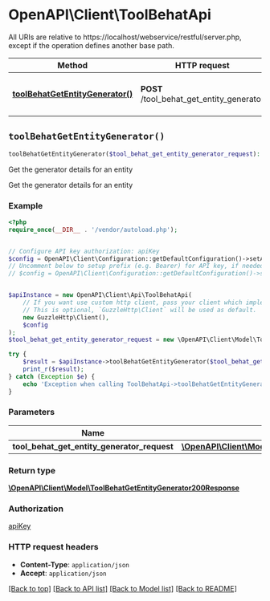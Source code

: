 # OpenAPI\Client\ToolBehatApi

All URIs are relative to https://localhost/webservice/restful/server.php, except if the operation defines another base path.

| Method | HTTP request | Description |
| ------------- | ------------- | ------------- |
| [**toolBehatGetEntityGenerator()**](ToolBehatApi.md#toolBehatGetEntityGenerator) | **POST** /tool_behat_get_entity_generator | Get the generator details for an entity |


## `toolBehatGetEntityGenerator()`

```php
toolBehatGetEntityGenerator($tool_behat_get_entity_generator_request): \OpenAPI\Client\Model\ToolBehatGetEntityGenerator200Response
```

Get the generator details for an entity

Get the generator details for an entity

### Example

```php
<?php
require_once(__DIR__ . '/vendor/autoload.php');


// Configure API key authorization: apiKey
$config = OpenAPI\Client\Configuration::getDefaultConfiguration()->setApiKey('Authorization', 'YOUR_API_KEY');
// Uncomment below to setup prefix (e.g. Bearer) for API key, if needed
// $config = OpenAPI\Client\Configuration::getDefaultConfiguration()->setApiKeyPrefix('Authorization', 'Bearer');


$apiInstance = new OpenAPI\Client\Api\ToolBehatApi(
    // If you want use custom http client, pass your client which implements `GuzzleHttp\ClientInterface`.
    // This is optional, `GuzzleHttp\Client` will be used as default.
    new GuzzleHttp\Client(),
    $config
);
$tool_behat_get_entity_generator_request = new \OpenAPI\Client\Model\ToolBehatGetEntityGeneratorRequest(); // \OpenAPI\Client\Model\ToolBehatGetEntityGeneratorRequest

try {
    $result = $apiInstance->toolBehatGetEntityGenerator($tool_behat_get_entity_generator_request);
    print_r($result);
} catch (Exception $e) {
    echo 'Exception when calling ToolBehatApi->toolBehatGetEntityGenerator: ', $e->getMessage(), PHP_EOL;
}
```

### Parameters

| Name | Type | Description  | Notes |
| ------------- | ------------- | ------------- | ------------- |
| **tool_behat_get_entity_generator_request** | [**\OpenAPI\Client\Model\ToolBehatGetEntityGeneratorRequest**](../Model/ToolBehatGetEntityGeneratorRequest.md)|  | |

### Return type

[**\OpenAPI\Client\Model\ToolBehatGetEntityGenerator200Response**](../Model/ToolBehatGetEntityGenerator200Response.md)

### Authorization

[apiKey](../../README.md#apiKey)

### HTTP request headers

- **Content-Type**: `application/json`
- **Accept**: `application/json`

[[Back to top]](#) [[Back to API list]](../../README.md#endpoints)
[[Back to Model list]](../../README.md#models)
[[Back to README]](../../README.md)
